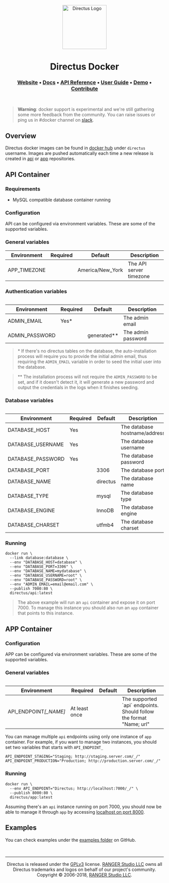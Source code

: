 <p align="center">
  <a href="https://directus.io" target="_blank" rel="noopener noreferrer">
    <img src="https://user-images.githubusercontent.com/522079/43096167-3a1b1118-8e86-11e8-9fb2-7b4e3b1368bc.png" width="140" alt="Directus Logo"/>
  </a>
</p>

<h1 align="center">
  Directus Docker
</h1>

<h3 align="center">
  <a href="https://directus.io">Website</a> •
  <a href="https://docs.directus.io">Docs</a> •
  <a href="https://docs.directus.io/api/reference.html">API Reference</a> •
  <a href="https://docs.directus.io/app/user-guide.html">User Guide</a> •
  <a href="https://directus.app">Demo</a> •
  <a href="https://docs.directus.io/supporting-directus.html">Contribute</a>
</h3>

<p>&nbsp;</p>

> **Warning**: docker support is experimental and we're still gathering some more feedback from the community. You can raise issues or ping us in #docker channel on [slack](https://slack.getdirectus.com/).

## Overview

Directus docker images can be found in [docker hub](https://hub.docker.com/r/directus/) under `directus` username. Images are pushed automatically each time a new release is created in [api](https://github.com/directus/api) or [app](https://github.com/directus/app) repositories.

## API Container

### Requirements

- MySQL compatible database container running

### Configuration

API can be configured via environment variables. These are some of the supported variables.

### General variables

<table>
  <thead>
    <tr>
      <th>Environment</th>
      <th>Required</th>
      <th>Default</th>
      <th>Description</th>
    </tr>
  </thead>
  <tbody>
    <tr>
      <td>APP_TIMEZONE</td>
      <td>&nbsp;</td>
      <td>America/New_York</td>
      <td>The API server timezone</td>
    </tr>
  </tbody>
<table>

### Authentication variables

<table>
  <thead>
    <tr>
      <th>Environment</th>
      <th>Required</th>
      <th>Default</th>
      <th>Description</th>
    </tr>
  </thead>
  <tbody>
    <tr>
      <td>ADMIN_EMAIL</td>
      <td>Yes*</td>
      <td>&nbsp;</td>
      <td>The admin email</td>
    </tr>
    <tr>
      <td>ADMIN_PASSWORD</td>
      <td>&nbsp;</td>
      <td>generated**</td>
      <td>The admin password</td>
    </tr>
  </tbody>
<table>

> \* If there's no directus tables on the database, the auto-installation process will require you to provide the initial admin email, thus requiring the `ADMIN_EMAIL` variable in order to seed the initial user into the database.

> \*\* The installation process will not require the `ADMIN_PASSWORD` to be set, and if it doesn't detect it, it will generate a new password and output the credentials in the logs when it finishes seeding.

### Database variables

<table>
  <thead>
    <tr>
      <th>Environment</th>
      <th>Required</th>
      <th>Default</th>
      <th>Description</th>
    </tr>
  </thead>
  <tbody>
    <tr>
      <td>DATABASE_HOST</td>
      <td>Yes</td>
      <td>&nbsp;</td>
      <td>The database hostname/address</td>
    </tr>
    <tr>
      <td>DATABASE_USERNAME</td>
      <td>Yes</td>
      <td>&nbsp;</td>
      <td>The database username</td>
    </tr>
    <tr>
      <td>DATABASE_PASSWORD</td>
      <td>Yes</td>
      <td>&nbsp;</td>
      <td>The database password</td>
    </tr>
    <tr>
      <td>DATABASE_PORT</td>
      <td>&nbsp;</td>
      <td>3306</td>
      <td>The database port</td>
    </tr>
    <tr>
      <td>DATABASE_NAME</td>
      <td>&nbsp;</td>
      <td>directus</td>
      <td>The database name</td>
    </tr>
    <tr>
      <td>DATABASE_TYPE</td>
      <td>&nbsp;</td>
      <td>mysql</td>
      <td>The database type</td>
    </tr>
    <tr>
      <td>DATABASE_ENGINE</td>
      <td>&nbsp;</td>
      <td>InnoDB</td>
      <td>The database engine</td>
    </tr>
    <tr>
      <td>DATABASE_CHARSET</td>
      <td>&nbsp;</td>
      <td>utfmb4</td>
      <td>The database charset</td>
    </tr>
  </tbody>
<table>

### Running

```
docker run \
  --link database:database \
  --env "DATABASE_HOST=database" \
  --env "DATABASE_PORT=3306" \
  --env "DATABASE_NAME=mydatabase" \
  --env "DATABASE_USERNAME=root" \
  --env "DATABASE_PASSWORD=root" \
  --env "ADMIN_EMAIL=email@email.com" \
  --publish 7000:80 \
  directus/api:latest
```

> The above example will run an `api` container and expose it on port 7000. To manage this instance you should also run an `app` container that points to this instance.


## APP Container

### Configuration

APP can be configured via environment variables. These are some of the supported variables.

### General variables

<table>
  <thead>
    <tr>
      <th>Environment</th>
      <th>Required</th>
      <th>Default</th>
      <th>Description</th>
    </tr>
  </thead>
  <tbody>
    <tr>
      <td>API_ENDPOINT<i>[_NAME]</i></td>
      <td>At least once</td>
      <td>&nbsp;</td>
      <td>
        The supported `api` endpoints.<br/>
        Should follow the format "Name; url"
      </td>
    </tr>
  </tbody>
<table>

You can manage multiple `api` endpoints using only one instance of `app` container. For example, if you want to manage two instances, you should set two variables that starts with `API_ENDPOINT_`

```
API_ENDPOINT_STAGING="Staging; http://staging.server.com/_/"
API_ENDPOINT_PRODUCTION="Production; http://production.server.com/_/"
```

### Running

```
docker run \
  --env API_ENDPOINT="Directus; http://localhost:7000/_/" \
  --publish 8000:80 \
  directus/app:latest
```

Assuming there's an `api` instance running on port 7000, you should now be able to manage it through `app` by accessing [localhost on port 8000](http://localhost:8000/).


## Examples

You can check examples under the [examples folder](https://github.com/directus/docker/tree/master/examples) on GitHub.

<p>&nbsp;</p>

----

<p align="center">
  Directus is released under the <a href="http://www.gnu.org/copyleft/gpl.html">GPLv3</a> license. <a href="http://rangerstudio.com">RANGER Studio LLC</a> owns all Directus trademarks and logos on behalf of our project's community. Copyright © 2006-2018, <a href="http://rangerstudio.com">RANGER Studio LLC</a>.
</p>
